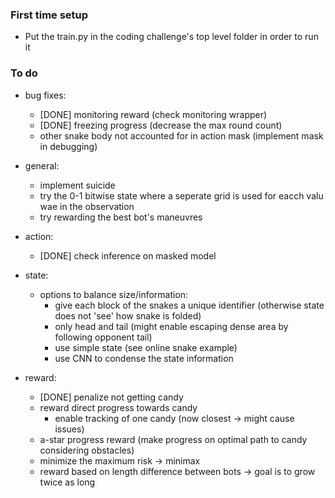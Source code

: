 ### First time setup
- Put the train.py in the coding challenge's top level folder in order to run it

### To do
- bug fixes:
    - [DONE] monitoring reward (check monitoring wrapper)
    - [DONE] freezing progress (decrease the max round count)
    - other snake body not accounted for in action mask (implement mask in debugging)

- general:
    - implement suicide
    - try the 0-1 bitwise state where a seperate grid is used for eacch valu	wae in the observation
    - try rewarding the best bot's maneuvres

- action:
    - [DONE] check inference on masked model

- state:
    - options to balance size/information:
        - give each block of the snakes a unique identifier 
        (otherwise state does not 'see' how snake is folded)
        - only head and tail
        (might enable escaping dense area by following opponent tail)
        - use simple state (see online snake example)
        - use CNN to condense the state information

- reward:
    - [DONE] penalize not getting candy
    - reward direct progress towards candy
        - enable tracking of one candy (now closest -> might cause issues)
    - a-star progress reward (make progress on optimal path to candy considering obstacles)
    - minimize the maximum risk -> minimax
    - reward based on length difference between bots -> goal is to grow twice as long

